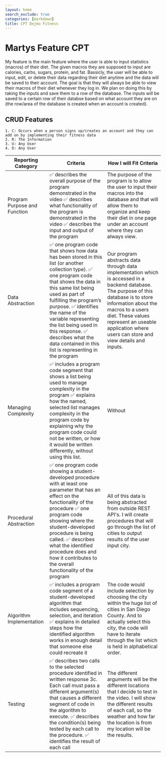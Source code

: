 ```yaml
---
layout: home
search_exclude: true
categories: [markdown]
title: CPT Dejmo Fitness
---
```


# Martys Feature CPT
My feature is the main feature where the user is able to input statistics (macros) of their diet. The given macros they are supposed to input are calories, carbs, sugars, protein, and fat. Bassicly, the user will be able to input, edit, or delete their data regarding their diet anytime and the data will be saved to their account. The goal is that they will always be able to view their macros of their diet whenever they log in. We plan on doing this by taking the inputs and save them to a row of the database. The inputs will be saved to a certain row of their databse based on what account they are on (the row/area of the database is created when an account is created). 
## CRUD Features
    1. C: Occurs when a person signs up/creates an account and they can add on by implementing their fitness data
    2. R: The Information
    3. U: Any User
    4. D: Any User

| Reporting Category | Criteria | How I will Fit Criteria |
|-|-|-|
| Program Purpose and Function | ✅ describes the overall purpose of the program demonstrated in the video ✅ describes what functionality of the program is demonstrated in the video ✅ describes the input and output of the program | The purpose of the program is to allow the user to input their macros into the database and that will allow them to organize and keep their diet in one page under an account where they can always view. |
| Data Abstraction | ✅ one program code that shows how data has been stored in this list (or another collection type). ✅ one program code that shows the data in this same list being used as part of fulfilling the program’s purpose. ✅ identifies the name of the variable representing the list being used in this response. ✅ describes what the data contained in this list is representing in the program | Our program abstracts data through data implementation which is accessed in a backend database. The purpose of this database is to store information about the macros to a users diet. These values represent an useable application where users can store and view details and inputs. | 
| Managing Complexity | ✅ includes a program code segment that shows a list being used to manage complexity in the program  ✅ explains how the named, selected list manages complexity in the program code by explaining why the program code could not be written, or how it would be written differently, without using this list. | Without |
| Procedural Abstraction | ✅ one program code showing a student-developed procedure with at least one parameter that has an effect on the functionality of the procedure ✅ one program code showing where the student-developed procedure is being called. ✅ describes what the identified procedure does and how it contributes to the overall functionality of the program | All of this data is being abstracted from outside REST API's. I will create procedures that will go through the list of cities to output results of the user input city. |
| Algorithm Implementation | ✅ includes a program code segment of a student-developed algorithm that includes sequencing, selection, and iteration ✅ explains in detailed steps how the identified algorithm works in enough detail that someone else could recreate it | The code would include selection by choosing the city within the huge list of cities in San Diego County. And to actually select this city, the code will have to iterate through the list which is held in alphabetical order. |
| Testing | ✅ describes two calls to the selected procedure identified in written response 3c. Each call must pass a different argument(s) that causes a different segment of code in the algorithm to execute. ✅ describes the condition(s) being tested by each call to the procedure. ✅ identifies the result of each call | The different arguments will be the different locations that I decide to test in the video. I will show the different results of each call, so the weather and how far the location is from my location will be the results.  | 